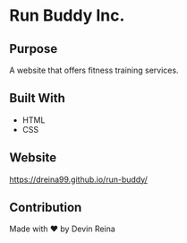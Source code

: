 # Run Buddy Inc.

## Purpose
A website that offers fitness training services.

## Built With
* HTML
* CSS

## Website
https://dreina99.github.io/run-buddy/

## Contribution
Made with ❤️ by Devin Reina
